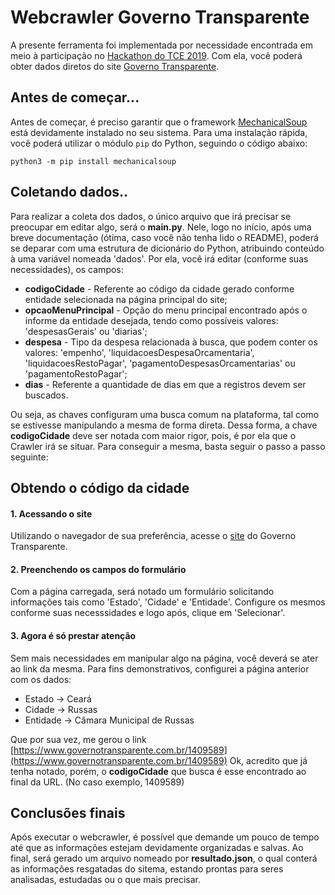 # Webcrawler Governo Transparente
A presente ferramenta foi implementada por necessidade encontrada em meio à participação no [Hackathon do TCE 2019](http://www.eventos.tce.ce.gov.br/hackathon-2019).
Com ela, você poderá obter dados diretos do site [Governo Transparente](https://www.governotransparente.com.br/).

## Antes de começar...
Antes de começar, é preciso garantir que o framework [MechanicalSoup](https://mechanicalsoup.readthedocs.io/en/stable/) está devidamente instalado no seu sistema. Para uma instalação rápida, você poderá utilizar o módulo `pip` do Python, seguindo o código abaixo:

  `python3 -m pip install mechanicalsoup`
  
## Coletando dados..
Para realizar a coleta dos dados, o único arquivo que irá precisar se preocupar em editar algo, será o **main.py**.
Nele, logo no início, após uma breve documentação (ótima, caso você não tenha lido o README), poderá se deparar com uma estrutura de dicionário do Python, atribuindo conteúdo à uma variável nomeada 'dados'. Por ela, você irá editar (conforme suas necessidades), os campos:

  - **codigoCidade** - Referente ao código da cidade gerado conforme entidade selecionada na página principal do site;
  - **opcaoMenuPrincipal** - Opção do menu principal encontrado após o informe da entidade desejada, tendo como possíveis valores: 'despesasGerais' ou 'diarias';
  - **despesa** - Tipo da despesa relacionada à busca, que podem conter os valores: 'empenho', 'liquidacoesDespesaOrcamentaria', 'liquidacoesRestoPagar', 'pagamentoDespesasOrcamentarias' ou 'pagamentoRestoPagar';
  - **dias** - Referente a quantidade de dias em que a registros devem ser buscados.
  
Ou seja, as chaves configuram uma busca comum na plataforma, tal como se estivesse manipulando a mesma de forma direta. Dessa forma, a chave **codigoCidade** deve ser notada com maior rigor, pois, é por ela que o Crawler irá se situar. Para conseguir a mesma, basta seguir o passo a passo seguinte:

## Obtendo o código da cidade 
#### 1. Acessando o site
Utilizando o navegador de sua preferência, acesse o [site](https://www.governotransparente.com.br/) do Governo Transparente.
#### 2. Preenchendo os campos do formulário
Com a página carregada, será notado um formulário solicitando informações tais como 'Estado', 'Cidade' e 'Entidade'. Configure os mesmos conforme suas necesssidades e logo após, clique em 'Selecionar'.
#### 3. Agora é só prestar atenção
Sem mais necessidades em manipular algo na página, você deverá se ater ao link da mesma. Para fins demonstrativos, configurei a página anterior com os dados: 

  - Estado -> Ceará 
  - Cidade -> Russas 
  - Entidade -> Câmara Municipal de Russas
  
Que por sua vez, me gerou o link [https://www.governotransparente.com.br/1409589](https://www.governotransparente.com.br/1409589)
Ok, acredito que já tenha notado, porém, o **codigoCidade** que busca é esse encontrado ao final da URL. (No caso exemplo, 1409589)

## Conclusões finais
Após executar o webcrawler, é possível que demande um pouco de tempo até que as informações estejam devidamente organizadas e salvas. Ao final, será gerado um arquivo nomeado por **resultado.json**, o qual conterá as informações resgatadas do sitema, estando prontas para seres analisadas, estudadas ou o que mais precisar.
